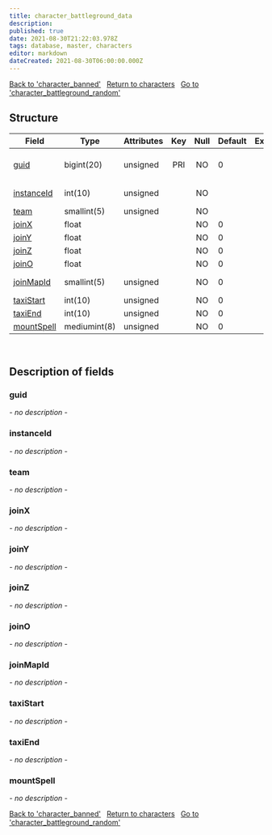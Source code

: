 ```yaml
---
title: character_battleground_data
description: 
published: true
date: 2021-08-30T21:22:03.978Z
tags: database, master, characters
editor: markdown
dateCreated: 2021-08-30T06:00:00.000Z
---
```


<a href="https://dev.trinitycore.info/en/database/master/characters/character_banned" class="mt-5 v-btn v-btn--depressed v-btn--flat v-btn--outlined theme--light v-size--default darkblue--text text--lighten-3"><span class="v-btn__content"><i aria-hidden="true" class="v-icon notranslate v-icon--left mdi mdi-arrow-left theme--light"></i><span>Back to 'character_banned'</span></span></a>&nbsp;&nbsp;&nbsp;<a href="https://dev.trinitycore.info/en/database/master/characters/home" class="mt-5 v-btn v-btn--depressed v-btn--flat v-btn--outlined theme--light v-size--default darkblue--text text--lighten-3"><span class="v-btn__content"><i aria-hidden="true" class="v-icon notranslate v-icon--left mdi mdi-home-outline theme--light"></i><span>Return to characters</span></span></a>&nbsp;&nbsp;&nbsp;<a href="https://dev.trinitycore.info/en/database/master/characters/character_battleground_random" class="mt-5 v-btn v-btn--depressed v-btn--flat v-btn--outlined theme--light v-size--default darkblue--text text--lighten-3"><span class="v-btn__content"><span>Go to 'character_battleground_random'</span><i aria-hidden="true" class="v-icon notranslate v-icon--right mdi mdi-arrow-right theme--light"></i></span></a>

## Structure

| Field | Type | Attributes | Key | Null | Default | Extra | Comment |
| --- | --- | --- | :---: | :---: | --- | --- | --- |
| [guid](#guid) | bigint(20) | unsigned | PRI | NO | 0 |  | Global Unique Identifier |
| [instanceId](#instanceid) | int(10) | unsigned |  | NO |  |  | Instance Identifier |
| [team](#team) | smallint(5) | unsigned |  | NO |  |  |  |
| [joinX](#joinx) | float |  |  | NO | 0 |  |  |
| [joinY](#joiny) | float |  |  | NO | 0 |  |  |
| [joinZ](#joinz) | float |  |  | NO | 0 |  |  |
| [joinO](#joino) | float |  |  | NO | 0 |  |  |
| [joinMapId](#joinmapid) | smallint(5) | unsigned |  | NO | 0 |  | Map Identifier |
| [taxiStart](#taxistart) | int(10) | unsigned |  | NO | 0 |  |  |
| [taxiEnd](#taxiend) | int(10) | unsigned |  | NO | 0 |  |  |
| [mountSpell](#mountspell) | mediumint(8) | unsigned |  | NO | 0 |  |  |
&nbsp;
## Description of fields

### guid
*- no description -*
&nbsp;

### instanceId
*- no description -*
&nbsp;

### team
*- no description -*
&nbsp;

### joinX
*- no description -*
&nbsp;

### joinY
*- no description -*
&nbsp;

### joinZ
*- no description -*
&nbsp;

### joinO
*- no description -*
&nbsp;

### joinMapId
*- no description -*
&nbsp;

### taxiStart
*- no description -*
&nbsp;

### taxiEnd
*- no description -*
&nbsp;

### mountSpell
*- no description -*
&nbsp;

<a href="https://dev.trinitycore.info/en/database/master/characters/character_banned" class="mt-5 v-btn v-btn--depressed v-btn--flat v-btn--outlined theme--light v-size--default darkblue--text text--lighten-3"><span class="v-btn__content"><i aria-hidden="true" class="v-icon notranslate v-icon--left mdi mdi-arrow-left theme--light"></i><span>Back to 'character_banned'</span></span></a>&nbsp;&nbsp;&nbsp;<a href="https://dev.trinitycore.info/en/database/master/characters/home" class="mt-5 v-btn v-btn--depressed v-btn--flat v-btn--outlined theme--light v-size--default darkblue--text text--lighten-3"><span class="v-btn__content"><i aria-hidden="true" class="v-icon notranslate v-icon--left mdi mdi-home-outline theme--light"></i><span>Return to characters</span></span></a>&nbsp;&nbsp;&nbsp;<a href="https://dev.trinitycore.info/en/database/master/characters/character_battleground_random" class="mt-5 v-btn v-btn--depressed v-btn--flat v-btn--outlined theme--light v-size--default darkblue--text text--lighten-3"><span class="v-btn__content"><span>Go to 'character_battleground_random'</span><i aria-hidden="true" class="v-icon notranslate v-icon--right mdi mdi-arrow-right theme--light"></i></span></a>

